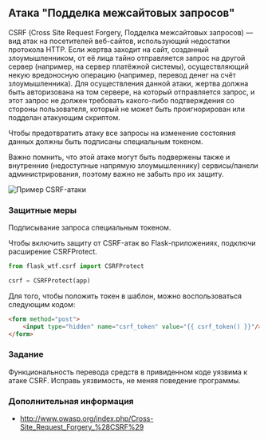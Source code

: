 ## Атака "Подделка межсайтовых запросов"

CSRF (Сross Site Request Forgery, Подделка межсайтовых запросов) — вид атак на посетителей веб-сайтов, использующий недостатки протокола HTTP. Если жертва заходит на сайт, созданный злоумышленником, от её лица тайно отправляется запрос на другой сервер (например, на сервер платёжной системы), осуществляющий некую вредоносную операцию (например, перевод денег на счёт злоумышленника). Для осуществления данной атаки, жертва должна быть авторизована на том сервере, на который отправляется запрос, и этот запрос не должен требовать какого-либо подтверждения со стороны пользователя, который не может быть проигнорирован или подделан атакующим скриптом.

Чтобы предотвратить атаку все запросы на изменение состояния данных должны быть подписаны специальным токеном.

Важно помнить, что этой атаке могут быть подвержены также и внутренние (недоступные напрямую злоумышленнику) сервисы/панели администрирования, поэтому важно не забыть про их защиту.

![Пример CSRF-атаки](/api/courses/images/python/csrf/bank_csrf.png)

### Защитные меры

Подписывание запроса специальным токеном. 

Чтобы включить защиту от CSRF-атак во Flask-приложениях, подключи расширение CSRFProtect.

```python
from flask_wtf.csrf import CSRFProtect

csrf = CSRFProtect(app)
```

Для того, чтобы положить токен в шаблон, можно воспользоваться следующим кодом:

```html
<form method="post">
    <input type="hidden" name="csrf_token" value="{{ csrf_token() }}"/>
</form>
```

### Задание

Функциональность перевода средств в привиденном коде уязвима к атаке CSRF. Исправь уязвимость, не меняя поведение программы.

### Дополнительная информация
* http://www.owasp.org/index.php/Cross-Site_Request_Forgery_%28CSRF%29